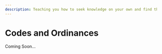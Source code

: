 ```yaml
---
description: Teaching you how to seek knowledge on your own and find the right resources.
---
```


# Codes and Ordinances

Coming Soon...
